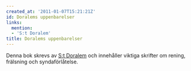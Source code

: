 ```yaml
---
created_at: '2011-01-07T15:21:21Z'
id: Doralems uppenbarelser
links:
  mention:
  - 'S:t Doralem'
title: Doralems uppenbarelser
---
```


Denna bok skrevs av [S:t Doralem] och innehåller viktiga skrifter om rening, frälsning och
syndaförlåtelse.

  [S:t Doralem]: St_Doralem
